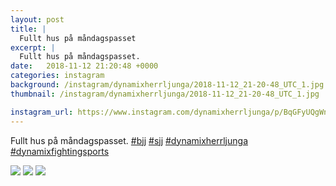 ```yaml
---
layout: post
title: |
  Fullt hus på måndagspasset
excerpt: |
  Fullt hus på måndagspasset.    
date:   2018-11-12 21:20:48 +0000
categories: instagram
background: /instagram/dynamixherrljunga/2018-11-12_21-20-48_UTC_1.jpg
thumbnail: /instagram/dynamixherrljunga/2018-11-12_21-20-48_UTC_1.jpg

instagram_url: https://www.instagram.com/dynamixherrljunga/p/BqGFyUQgWnI
---
```

Fullt hus på måndagspasset. [#bjj](https://www.instagram.com/explore/tags/bjj/) [#sjj](https://www.instagram.com/explore/tags/sjj/) [#dynamixherrljunga](https://www.instagram.com/explore/tags/dynamixherrljunga/) [#dynamixfightingsports](https://www.instagram.com/explore/tags/dynamixfightingsports/)



<img src='{{ site.baseurl }}/instagram/dynamixherrljunga/2018-11-12_21-20-48_UTC_1.jpg' class='img-fluid' />


<img src='{{ site.baseurl }}/instagram/dynamixherrljunga/2018-11-12_21-20-48_UTC_2.jpg' class='img-fluid' />


<img src='{{ site.baseurl }}/instagram/dynamixherrljunga/2018-11-12_21-20-48_UTC_3.jpg' class='img-fluid' />
